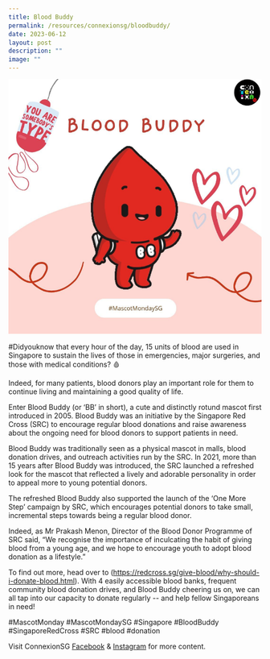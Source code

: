 ```yaml
---
title: Blood Buddy
permalink: /resources/connexionsg/bloodbuddy/
date: 2023-06-12
layout: post
description: ""
image: ""
---
```

![](/images/connexionsg/2023/blood%20buddy.PNG)

#Didyouknow that every hour of the day, 15 units of blood are used in Singapore to sustain the lives of those in emergencies, major surgeries, and those with medical conditions? 🩸

Indeed, for many patients, blood donors play an important role for them to continue living and maintaining a good quality of life.

Enter Blood Buddy (or ‘BB’ in short), a cute and distinctly rotund mascot first introduced in 2005. Blood Buddy was an initiative by the Singapore Red Cross (SRC) to encourage regular blood donations and raise awareness about the ongoing need for blood donors to support patients in need.

Blood Buddy was traditionally seen as a physical mascot in malls, blood donation drives, and outreach activities run by the SRC. In 2021, more than 15 years after Blood Buddy was introduced, the SRC launched a refreshed look for the mascot that reflected a lively and adorable personality in order to appeal more to young potential donors.

The refreshed Blood Buddy also supported the launch of the ‘One More Step’ campaign by SRC, which encourages potential donors to take small, incremental steps towards being a regular blood donor.

Indeed, as Mr Prakash Menon, Director of the Blood Donor Programme of SRC said, “We recognise the importance of inculcating the habit of giving blood from a young age, and we hope to encourage youth to adopt blood donation as a lifestyle.”

To find out more, head over to (https://redcross.sg/give-blood/why-should-i-donate-blood.html). With 4 easily accessible blood banks, frequent community blood donation drives, and Blood Buddy cheering us on, we can all tap into our capacity to donate regularly -- and help fellow Singaporeans in need!

#MascotMonday #MascotMondaySG #Singapore #BloodBuddy #SingaporeRedCross #SRC #blood #donation

Visit ConnexionSG <a target="_blank" href="https://www.facebook.com/ConnexionSG">Facebook</a> &amp; <a target="_blank" href="https://www.instagram.com/connexionsg/">Instagram</a> for more content.